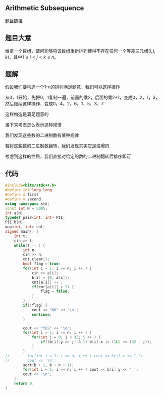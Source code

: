 ## Arithmetic Subsequence

[题目链接](http://acm.hdu.edu.cn/showproblem.php?pid=7233)

## 题目大意

给定一个数组，请问能够将该数组重新排列使得不存在任何一个等差三元组$(i, j, k)$，其中$1 \le i \lt j \lt k \le n$。

## 题解

假设我们要构造一个1-n的排列满足题意，我们可以这样操作

从0，1开始，先把0，1复制一遍，前面的乘2，后面的乘2+1，变成0，2，1，3，然后继续这样操作，变成0，4，2，6，1，5，3，7

这样构造是满足题意的

接下来考虑怎么表示这种规律

我们发现这些数的二进制数有某种规律

若将这些数的二进制数翻转，我们发现其实它是递增的

考虑到这样的性质，我们直接对给定的数的二进制翻转后排序即可

## 代码

```c++
#include<bits/stdc++.h>
#define int long long
#define x first
#define y second
using namespace std;
const int N = 5005;
int a[N];
typedef pair<int, int> PII;
PII b[N];
map<int, int> cnt;
signed main() {
    int t;
    cin >> t;
    while(t -- ) {
        int n;
        cin >> n;
        cnt.clear();
        bool flag = true;
        for(int i = 1; i <= n; i ++ ) {
            cin >> a[i];
            b[i] = {0, a[i]};
            cnt[a[i]] ++ ;
            if(cnt[a[i]] > 2) {
                flag = false;
            }
        }
        if(!flag) {
            cout << "NO" << '\n';
            continue;
        }

        cout << "YES" << '\n';
        for(int i = 1; i <= n; i ++ ) {
            for(int j = 0; j < 32; j ++ ) {
                if((b[i].y >> j) & 1) b[i].x |= (1LL << (32 - j));
            }
        }
//        for(int i = 1; i <= n; i ++ ) cout << b[i].x << " ";
//        cout << '\n';
        sort(b + 1, b + n + 1);
        for(int i = 1; i <= n; i ++ ) cout << b[i].y << ' ';
        cout << '\n';
    }
    return 0;
}
```